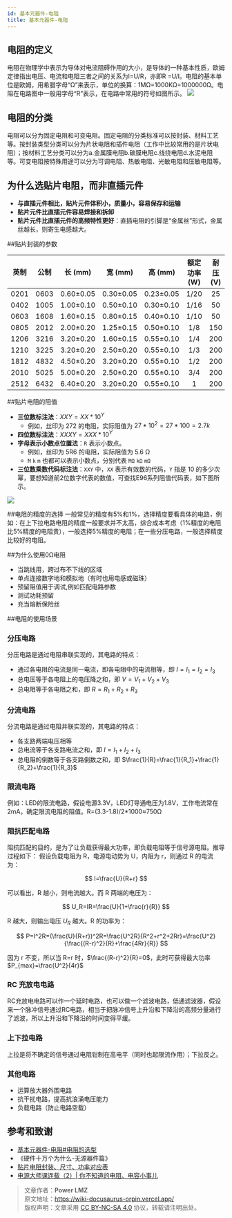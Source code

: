 ```yaml
---
id: 基本元器件-电阻
title: 基本元器件-电阻               
---
```


## 电阻的定义

电阻在物理学中表示为导体对电流阻碍作用的大小，是导体的一种基本性质，欧姆定律指出电压、电流和电阻三者之间的关系为I=U/R，亦即R =U/I。电阻的基本单位是欧姆，用希腊字母“Ω”来表示，单位的换算：1MΩ=1000KΩ=1000000Ω。电阻在电路图中一般用字母“R”表示，在电路中常用的符号如图所示。
![](https://img-blog.csdn.net/20131105194931937)

## 电阻的分类

电阻可以分为固定电阻和可变电阻。固定电阻的分类标准可以按封装、材料工艺等。按封装类型分类可以分为片状电阻和插件电阻（工作中比较常用的是片状电阻）；按材料工艺分类可以分为a.金属膜电阻b.碳膜电阻c.线绕电阻d.水泥电阻等。可变电阻按特殊用途可以分为可调电阻、热敏电阻、光敏电阻和压敏电阻等。

## 为什么选贴片电阻，而非直插元件

- **与直插元件相比，贴片元件体积小，质量小，容易保存和运输**
- **贴片元件比直插元件容易焊接和拆卸**
- **贴片元件比直插元件的高频特性更好**：直插电阻的引脚是“金属丝”形式，金属丝越长，则寄生电感越大。

##贴片封装的参数

| 英制 | 公制 |  长 (mm)  |  宽 (mm)  |  高 (mm)  | 额定功率 (W) | 耐压 (V) |
| :--: | :--: | :-------: | :-------: | :-------: | :----------: | :------: |
| 0201 | 0603 | 0.60±0.05 | 0.30±0.05 | 0.23±0.05 |     1/20     |    25    |
| 0402 | 1005 | 1.00±0.10 | 0.50±0.10 | 0.30±0.10 |     1/16     |    50    |
| 0603 | 1608 | 1.60±0.15 | 0.80±0.15 | 0.40±0.10 |     1/10     |    50    |
| 0805 | 2012 | 2.00±0.20 | 1.25±0.15 | 0.50±0.10 |     1/8      |   150    |
| 1206 | 3216 | 3.20±0.20 | 1.60±0.15 | 0.55±0.10 |     1/4      |   200    |
| 1210 | 3225 | 3.20±0.20 | 2.50±0.20 | 0.55±0.10 |     1/3      |   200    |
| 1812 | 4832 | 4.50±0.20 | 3.20±0.20 | 0.55±0.10 |     1/2      |   200    |
| 2010 | 5025 | 5.00±0.20 | 2.50±0.20 | 0.55±0.10 |     3/4      |   200    |
| 2512 | 6432 | 6.40±0.20 | 3.20±0.20 | 0.55±0.10 |      1       |   200    |

##贴片电阻的阻值

- **三位数标注法**：$XXY = XX * 10^Y$
  - 例如，丝印为 272 的电阻，实际阻值为 $27 * 10^2=27 * 100=2.7k$
- **四位数标注法**：$XXXY = XXX * 10^Y$
- **字母表示小数点位置法**：`R` 表示小数点。
  - 例如，丝印为 5R6 的电阻，实际阻值为 5.6 Ω
  - `M` `k` `m` 也都可以表示小数点，分别代表 `MΩ` `kΩ` `mΩ`
- **三位数乘数代码标注法**：`XXY` 中，`XX` 表示有效数的代码，`Y` 指是 10 的多少次幂，要想知道前2位数字代表的数值，可查找E96系列阻值代码表，如下图所示。

![](https://wiki-media-1253965369.cos.ap-guangzhou.myqcloud.com/img/20210704112625.png)

##电阻的精度的选择
一般常见的精度有5%和1%，选择精度要看具体的电路，例如：在上下拉电路电阻的精度一般要求并不太高，综合成本考虑（1%精度的电阻比5%精度的电阻贵），一般选择5%精度的电阻；在一些分压电路，一般选择精度比较好的电阻。

##为什么使用0Ω电阻

- 当跳线用，跨过布不下线的区域
- 单点连接数字地和模拟地（有时也用电感或磁珠）
- 预留阻值用于调试,例如匹配电路参数
- 测试功耗预留
- 充当熔断保险丝

##电阻的使用场景

### 分压电路

分压电路是通过电阻串联实现的，其电路的特点：

- 通过各电阻的电流是同一电流，即各电阻中的电流相等，即 $I = I_1 = I_2 = I_3$
- 总电压等于各电阻上的电压降之和，即 $V= V_1 + V_2 + V_3$
- 总电阻等于各电阻之和，即 $R=R_1 + R_2 +R_3$

### 分流电路

分流电路是通过电阻并联实现的，其电路的特点：

- 各支路两端电压相等
- 总电流等于各支路电流之和，即 $I= I_1 + I_2 + I_3$
- 总电阻的倒数等于各支路倒数之和，即 $\frac{1}{R}=\frac{1}{R_1}+\frac{1}{R_2}+\frac{1}{R_3}$

### 限流电路

例如：LED的限流电路，假设电源3.3V，LED灯导通电压为1.8V，工作电流常在2mA，确定限流电阻的阻值。R=(3.3-1.8)/2*1000≈750Ω

### 阻抗匹配电路

阻抗匹配的目的，是为了让负载获得最大功率，即负载电阻等于信号源电阻。推导过程如下：
假设负载电阻为 R，电源电动势为 U，内阻为 r，则通过 R 的电流为：

$$
I=\frac{U}{R+r}
$$

可以看出，R 越小，则电流越大。而 R 两端的电压为：

$$
U_R=IR=\frac{U}{1+\frac{r}{R}}
$$

R 越大，则输出电压 $U_R$ 越大。R 的功率为：

$$
P=I^2R=(\frac{U}{R+r})^2R=\frac{U^2R}{R^2+r^2+2Rr}=\frac{U^2}{\frac{(R-r)^2}{R}+\frac{4Rr}{R}}
$$

因为 r 不变，所以当 R=r 时，$\frac{(R-r)^2}{R}=0$，此时可获得最大功率 $P_{max}=\frac{U^2}{4r}$

### RC 充放电电路

RC充放电电路可以作一个延时电路，也可以做一个滤波电路，低通滤波器，假设来一个脉冲信号通过RC电路，相当于把脉冲信号上升沿和下降沿的高频分量进行了滤波，所以上升沿和下降沿的时间变得平缓。

### 上下拉电路

上拉是将不确定的信号通过电阻钳制在高电平（同时也起限流作用）；下拉反之。

### 其他电路

- 运算放大器外围电路
- 抗干扰电路，提高抗浪涌电压能力
- 负载电路（防止电路空载）

## 参考和致谢
- [基本元器件-电阻#电阻的选型](https://wiki-power.com)
- 《硬件十万个为什么-无源器件篇》
- [贴片电阻封装、尺寸、功率对应表](http://www.fxdzw.com/rmjb/%E8%B4%B4%E7%89%87%E7%94%B5%E9%98%BB%E5%B0%81%E8%A3%85%E3%80%81%E5%B0%BA%E5%AF%B8%E3%80%81%E5%8A%9F%E7%8E%87%E5%AF%B9%E5%BA%94%E8%A1%A8.pdf)
- [电源大师课连载（2）| 你不知道的电阻、电容小事儿](https://mp.weixin.qq.com/s/HUWal1ooXUn9PYKf89oGSQ)

> 文章作者：**Power LMZ**  
> 原文地址：https://wiki-docusaurus-orpin.vercel.app/  
> 版权声明：文章采用 [CC BY-NC-SA 4.0](https://creativecommons.org/licenses/by/4.0/deed.zh) 协议，转载请注明出处。
